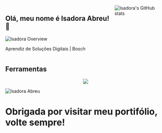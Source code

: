 <div style="display: flex;">
  <div style="align-items: start; gap: 20px;">
    <h2>Olá, meu nome é Isadora Abreu! 🌸</h2>
    <img src="https://img.shields.io/badge/Isadora-Overview?style=for-the-badge&logoSize=auto&label=Overview&labelColor=black&color=pink&cacheSeconds=3600" alt="Isadora Overview" />
     <p>Aprendiz de Soluções Digitais | Bosch</p>
  </div>
  <div style="align-items: end; gap: 20px;">
    <img src="https://github-readme-stats.vercel.app/api?username=IsadoraAbreuu&show_icons=true&title_color=c71585&icon_color=c71585&text_color=000000&bg_color=fff0f6" alt="Isadora's GitHub stats" />
  </div>
</div>





<h2>Ferramentas</h2>
<p align="center">
  <a href="https://skillicons.dev">
    <img src="https://skillicons.dev/icons?i=python,java,html,css,js,figma,arduino" />
  </a>
</p>


![Isadora Abreu](https://img.shields.io/badge/:badgeContent)
  
# **Obrigada por visitar meu portifólio, volte sempre!**




